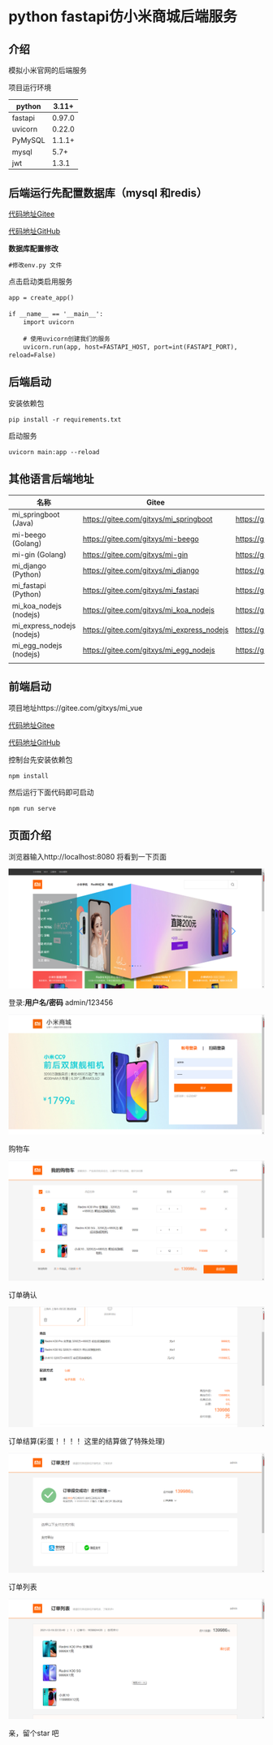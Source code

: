 # python fastapi仿小米商城后端服务
## 介绍

模拟小米官网的后端服务

项目运行环境

| python       | 3.11+  |
|--------------|--------|
| fastapi       | 0.97.0 |
| uvicorn   | 0.22.0 |
| PyMySQL | 1.1.1+ |
| mysql        | 5.7+   |
| jwt        | 1.3.1  |



## 后端运行先配置数据库（mysql 和redis）

[代码地址Gitee](https://gitee.com/gitxys/mi_fastapi)

[代码地址GitHub](https://github.com/xuyisu/mi_fastapi)

**数据库配置修改**

```
#修改env.py 文件

```



点击启动类启用服务

```
app = create_app()

if __name__ == '__main__':
    import uvicorn

    # 使用uvicorn创建我们的服务
    uvicorn.run(app, host=FASTAPI_HOST, port=int(FASTAPI_PORT), reload=False)
```
## 后端启动
安装依赖包
```
pip install -r requirements.txt
```
启动服务
```
uvicorn main:app --reload
```



## 其他语言后端地址

| 名称                       | Gitee                                      | Github                                      |
| -------------------------- | ------------------------------------------ | ------------------------------------------- |
| mi_springboot (Java)       | https://gitee.com/gitxys/mi_springboot     | https://github.com/xuyisu/mi_springboot     |
| mi-beego (Golang)          | https://gitee.com/gitxys/mi-beego          | https://github.com/xuyisu/mi-beego          |
| mi-gin (Golang)            | https://gitee.com/gitxys/mi-gin            | https://github.com/xuyisu/mi-gin            |
| mi_django (Python)         | https://gitee.com/gitxys/mi_django         | https://github.com/xuyisu/mi_django         |
| mi_fastapi (Python)        | https://gitee.com/gitxys/mi_fastapi        | https://github.com/xuyisu/mi_fastapi        |
| mi_koa_nodejs (nodejs)     | https://gitee.com/gitxys/mi_koa_nodejs     | https://github.com/xuyisu/mi_koa_nodejs     |
| mi_express_nodejs (nodejs) | https://gitee.com/gitxys/mi_express_nodejs | https://github.com/xuyisu/mi_express_nodejs |
| mi_egg_nodejs (nodejs)     | https://gitee.com/gitxys/mi_egg_nodejs     | https://github.com/xuyisu/mi_egg_nodejs     |
|                            |                                            |                                             |



## 前端启动

项目地址https://gitee.com/gitxys/mi_vue

[代码地址Gitee](https://gitee.com/gitxys/mi_vue)

[代码地址GitHub](https://github.com/xuyisu/mi_vue)

控制台先安装依赖包

```
npm install 
```

然后运行下面代码即可启动

```
npm run serve
```

## 页面介绍

浏览器输入http://localhost:8080 将看到一下页面

![](images/index.png)

登录:**用户名/密码**  admin/123456

![image-20211219223115929](images/login.png)

购物车

![image-20211219223220837](images/cart.png)

订单确认

![image-20211219223323684](images/order-confirm.png)

订单结算(彩蛋！！！！   这里的结算做了特殊处理)

![image-20211219223406482](images/pay.png)

订单列表

![image-20211219223507791](images/order.png)





亲，留个star 吧
